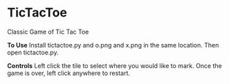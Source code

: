 # TicTacToe
Classic Game of Tic Tac Toe

**To Use**
Install tictactoe.py and o.png and x.png in the same location. Then open tictactoe.py.

**Controls**
Left click the tile to select where you would like to mark. Once the game is over, left click anywhere to restart.
